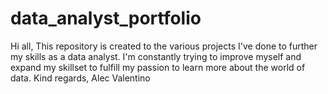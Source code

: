 # data_analyst_portfolio
Hi all,
This repository is created to the various projects I've done to further my skills as a data analyst.
I'm constantly trying to improve myself and expand my skillset to fulfill my passion to learn more about the world of data.
Kind regards,
Alec Valentino
